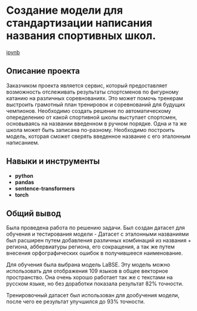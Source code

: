 # Создание модели для стандартизации написания названия спортивных школ. 

[ipynb](https://github.com/EktTitova/Hakaton-Projects/blob/main/Champion_Project/Титова_проект_Мой_Чемпион.ipynb)

## Описание проекта
Заказчиком проекта является сервис, который предоставляет возможность отслеживать результаты спортсменов по фигурному катанию на различных соревнованиях. Это может помочь тренерам выстроить грамотный план тренировок и соревнований для будущих чемпионов. Необходимо создать решение по автоматическому опеределению от какой спортивной школы выступает спортсмен, основываясь на названии введенном в ручном порядке. Одна и та же школа может быть записана по-разному. Необходимо построить модель, которая сможет сверять введенное название с его эталонным написанием.


## Навыки и инструменты

- **python**
- **pandas**
- **sentence-transformers**
- **torch**

## 

## Общий вывод

Была проведена работа по решению задачи. Был создан датасет для обучения и тестирования модели - Датасет с эталонными названиями был расширен путем добавления различных комбинаций из названия + региона, аббервиатуры региона, его сокращения, а так же путем внесения орфографических ошибок в получившееся наименование. 

Для обучения была выбрана модель LaBSE. Эту модель можно использовать для отображения 109 языков в общее векторное пространство. Она очень хорошо работает так же с текстами на русском языке, но без доработки показала результат 82% точности.

Тренировочный датасет был использован для дообучения модели, после чего ее результат улучшился до 93% точности.
